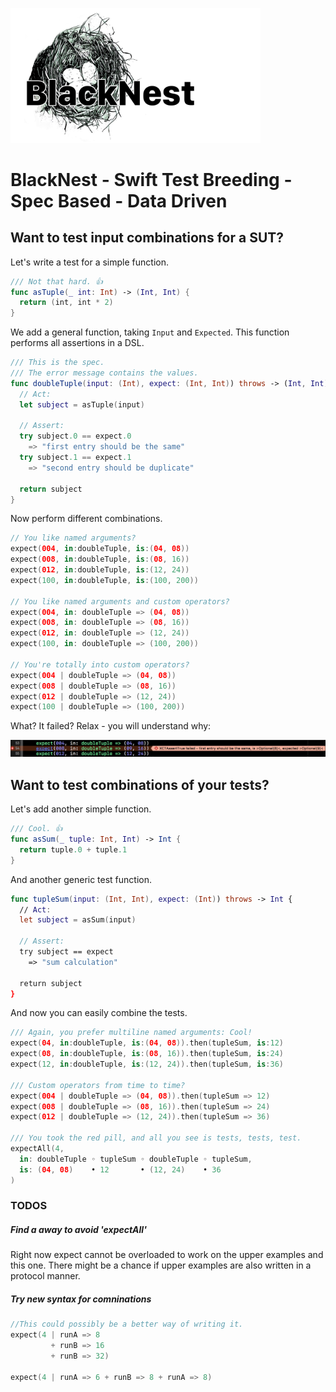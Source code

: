 

<p align="left">
   <img width="400px" src="https://github.com/elm4ward/BlackNest/blob/master/resources/blacknest.png?raw=true" alt="blacknest logo">
</p>

# BlackNest - Swift Test Breeding - Spec Based - Data Driven

## Want to test input combinations for a SUT?

Let's write a test for a simple function.

```swift
/// Not that hard. 👍
func asTuple(_ int: Int) -> (Int, Int) {
  return (int, int * 2)
}
```

We add a general function, taking `Input` and `Expected`.
This function performs all assertions in a DSL.

```swift
/// This is the spec.
/// The error message contains the values.
func doubleTuple(input: (Int), expect: (Int, Int)) throws -> (Int, Int) {
  // Act:
  let subject = asTuple(input)

  // Assert:
  try subject.0 == expect.0
    => "first entry should be the same"
  try subject.1 == expect.1
    => "second entry should be duplicate"

  return subject
}
```

Now perform different combinations.

```swift
// You like named arguments?
expect(004, in:doubleTuple, is:(04, 08))
expect(008, in:doubleTuple, is:(08, 16))
expect(012, in:doubleTuple, is:(12, 24))
expect(100, in:doubleTuple, is:(100, 200))

// You like named arguments and custom operators?
expect(004, in: doubleTuple => (04, 08))
expect(008, in: doubleTuple => (08, 16))
expect(012, in: doubleTuple => (12, 24))
expect(100, in: doubleTuple => (100, 200))

// You're totally into custom operators?
expect(004 | doubleTuple => (04, 08))
expect(008 | doubleTuple => (08, 16))
expect(012 | doubleTuple => (12, 24))
expect(100 | doubleTuple => (100, 200))
```

What? It failed?
Relax - you will understand why:

   <img  src="https://github.com/elm4ward/BlackNest/blob/master/resources/error.png?raw=true" alt="error output by BlackNest">

## Want to test combinations of your tests?

Let's add another simple function.

```swift
/// Cool. 👍
func asSum(_ tuple: Int, Int) -> Int {
  return tuple.0 + tuple.1
}
```

And another generic test function.

```swift
func tupleSum(input: (Int, Int), expect: (Int)) throws -> Int {
  // Act:
  let subject = asSum(input)

  // Assert:
  try subject == expect
    => "sum calculation"

  return subject
}
```

And now you can easily combine the tests.

```swift
/// Again, you prefer multiline named arguments: Cool!
expect(04, in:doubleTuple, is:(04, 08)).then(tupleSum, is:12)
expect(08, in:doubleTuple, is:(08, 16)).then(tupleSum, is:24)
expect(12, in:doubleTuple, is:(12, 24)).then(tupleSum, is:36)

/// Custom operators from time to time?
expect(004 | doubleTuple => (04, 08)).then(tupleSum => 12)
expect(008 | doubleTuple => (08, 16)).then(tupleSum => 24)
expect(012 | doubleTuple => (12, 24)).then(tupleSum => 36)

/// You took the red pill, and all you see is tests, tests, test.
expectAll(4,
  in: doubleTuple ◦ tupleSum ◦ doubleTuple ◦ tupleSum,
  is: (04, 08)    • 12       • (12, 24)    • 36
)
```

### TODOS

##### Find a away to avoid 'expectAll'

Right now expect cannot be overloaded to work on the upper examples and this one.
There might be a chance if upper examples are also written in a protocol manner.

##### Try new syntax for comninations

```swift
//This could possibly be a better way of writing it.
expect(4 | runA => 8
         + runB => 16
         + runB => 32)

expect(4 | runA => 6 + runB => 8 + runA => 8)
```
